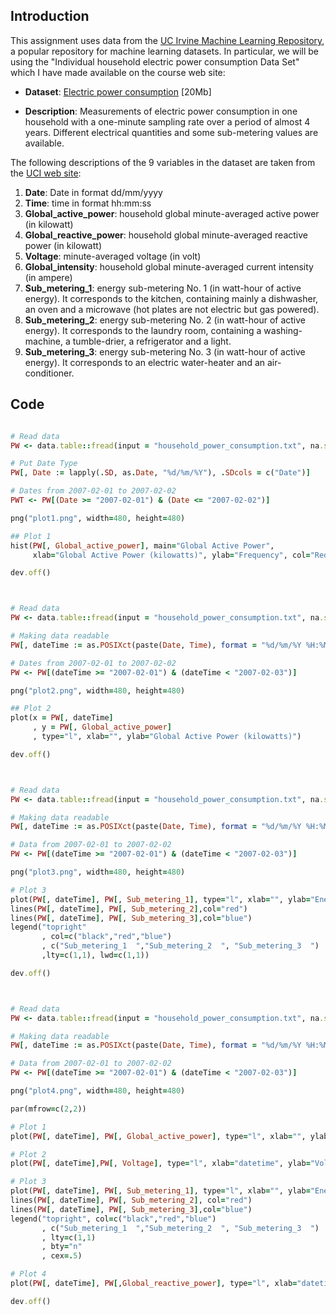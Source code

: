 ## Introduction

This assignment uses data from
the <a href="http://archive.ics.uci.edu/ml/">UC Irvine Machine
Learning Repository</a>, a popular repository for machine learning
datasets. In particular, we will be using the "Individual household
electric power consumption Data Set" which I have made available on
the course web site:


* <b>Dataset</b>: <a href="https://d396qusza40orc.cloudfront.net/exdata%2Fdata%2Fhousehold_power_consumption.zip">Electric power consumption</a> [20Mb]

* <b>Description</b>: Measurements of electric power consumption in
one household with a one-minute sampling rate over a period of almost
4 years. Different electrical quantities and some sub-metering values
are available.


The following descriptions of the 9 variables in the dataset are taken
from
the <a href="https://archive.ics.uci.edu/ml/datasets/Individual+household+electric+power+consumption">UCI
web site</a>:

<ol>
<li><b>Date</b>: Date in format dd/mm/yyyy </li>
<li><b>Time</b>: time in format hh:mm:ss </li>
<li><b>Global_active_power</b>: household global minute-averaged active power (in kilowatt) </li>
<li><b>Global_reactive_power</b>: household global minute-averaged reactive power (in kilowatt) </li>
<li><b>Voltage</b>: minute-averaged voltage (in volt) </li>
<li><b>Global_intensity</b>: household global minute-averaged current intensity (in ampere) </li>
<li><b>Sub_metering_1</b>: energy sub-metering No. 1 (in watt-hour of active energy). It corresponds to the kitchen, containing mainly a dishwasher, an oven and a microwave (hot plates are not electric but gas powered). </li>
<li><b>Sub_metering_2</b>: energy sub-metering No. 2 (in watt-hour of active energy). It corresponds to the laundry room, containing a washing-machine, a tumble-drier, a refrigerator and a light. </li>
<li><b>Sub_metering_3</b>: energy sub-metering No. 3 (in watt-hour of active energy). It corresponds to an electric water-heater and an air-conditioner.</li>
</ol>

## Code

```ruby

# Read data
PW <- data.table::fread(input = "household_power_consumption.txt", na.strings="?")

# Put Date Type
PW[, Date := lapply(.SD, as.Date, "%d/%m/%Y"), .SDcols = c("Date")]

# Dates from 2007-02-01 to 2007-02-02
PWT <- PW[(Date >= "2007-02-01") & (Date <= "2007-02-02")]

png("plot1.png", width=480, height=480)

## Plot 1
hist(PW[, Global_active_power], main="Global Active Power", 
     xlab="Global Active Power (kilowatts)", ylab="Frequency", col="Red")

dev.off()



# Read data
PW <- data.table::fread(input = "household_power_consumption.txt", na.strings="?")

# Making data readable
PW[, dateTime := as.POSIXct(paste(Date, Time), format = "%d/%m/%Y %H:%M:%S")]

# Dates from 2007-02-01 to 2007-02-02
PW <- PW[(dateTime >= "2007-02-01") & (dateTime < "2007-02-03")]

png("plot2.png", width=480, height=480)

## Plot 2
plot(x = PW[, dateTime]
     , y = PW[, Global_active_power]
     , type="l", xlab="", ylab="Global Active Power (kilowatts)")

dev.off()



# Read data
PW <- data.table::fread(input = "household_power_consumption.txt", na.strings="?")

# Making data readable
PW[, dateTime := as.POSIXct(paste(Date, Time), format = "%d/%m/%Y %H:%M:%S")]

# Data from 2007-02-01 to 2007-02-02
PW <- PW[(dateTime >= "2007-02-01") & (dateTime < "2007-02-03")]

png("plot3.png", width=480, height=480)

# Plot 3
plot(PW[, dateTime], PW[, Sub_metering_1], type="l", xlab="", ylab="Energy sub metering")
lines(PW[, dateTime], PW[, Sub_metering_2],col="red")
lines(PW[, dateTime], PW[, Sub_metering_3],col="blue")
legend("topright"
       , col=c("black","red","blue")
       , c("Sub_metering_1  ","Sub_metering_2  ", "Sub_metering_3  ")
       ,lty=c(1,1), lwd=c(1,1))

dev.off()



# Read data
PW <- data.table::fread(input = "household_power_consumption.txt", na.strings="?")

# Making data readable
PW[, dateTime := as.POSIXct(paste(Date, Time), format = "%d/%m/%Y %H:%M:%S")]

# Data from 2007-02-01 to 2007-02-02
PW <- PW[(dateTime >= "2007-02-01") & (dateTime < "2007-02-03")]

png("plot4.png", width=480, height=480)

par(mfrow=c(2,2))

# Plot 1
plot(PW[, dateTime], PW[, Global_active_power], type="l", xlab="", ylab="Global Active Power")

# Plot 2
plot(PW[, dateTime],PW[, Voltage], type="l", xlab="datetime", ylab="Voltage")

# Plot 3
plot(PW[, dateTime], PW[, Sub_metering_1], type="l", xlab="", ylab="Energy sub metering")
lines(PW[, dateTime], PW[, Sub_metering_2], col="red")
lines(PW[, dateTime], PW[, Sub_metering_3],col="blue")
legend("topright", col=c("black","red","blue")
       , c("Sub_metering_1  ","Sub_metering_2  ", "Sub_metering_3  ")
       , lty=c(1,1)
       , bty="n"
       , cex=.5) 

# Plot 4
plot(PW[, dateTime], PW[,Global_reactive_power], type="l", xlab="datetime", ylab="Global_reactive_power")

dev.off()

```

